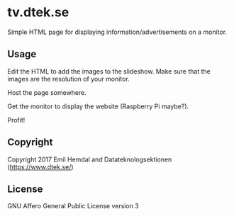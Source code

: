 # tv.dtek.se

Simple HTML page for displaying information/advertisements on a monitor.

## Usage

Edit the HTML to add the images to the slideshow. Make sure that the images are the resolution of your monitor.

Host the page somewhere.

Get the monitor to display the website (Raspberry Pi maybe?).

Profit!

## Copyright

Copyright 2017 Emil Hemdal <emilAThemdalDOTse> and Datateknologsektionen (https://www.dtek.se/)

## License

GNU Affero General Public License version 3
